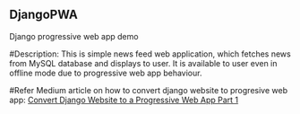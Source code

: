 ## DjangoPWA
Django progressive web app demo

#Description:
This is simple news feed web application, which fetches news from MySQL database and displays to user.
It is available to user even in offline mode due to progressive web app behaviour.

#Refer Medium article on how to convert django website to progresive web app:
[Convert Django Website to a Progressive Web App Part 1](https://medium.com/beginners-guide-to-mobile-web-development/convert-django-website-to-a-progressive-web-app-3536bc4f2862)
